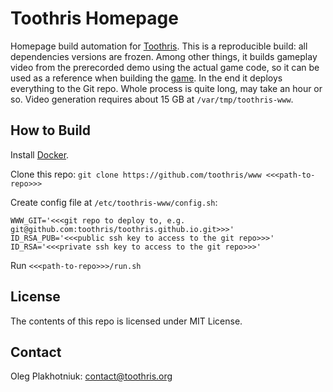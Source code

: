 # Toothris Homepage

Homepage build automation for [Toothris](http://www.toothris.org).
This is a reproducible build: all dependencies versions are frozen.
Among other things, it builds gameplay video from the prerecorded demo using
the actual game code, so it can be used as a reference when building the
[game](https://github.com/toothris/toothris).
In the end it deploys everything to the Git repo.
Whole process is quite long, may take an hour or so. Video generation
requires about 15 GB at `/var/tmp/toothris-www`.

## How to Build

Install [Docker](https://www.docker.com/).

Clone this repo:
   `git clone https://github.com/toothris/www <<<path-to-repo>>>`

Create config file at `/etc/toothris-www/config.sh`:
```
WWW_GIT='<<<git repo to deploy to, e.g. git@github.com:toothris/toothris.github.io.git>>>'
ID_RSA_PUB='<<<public ssh key to access to the git repo>>>'
ID_RSA='<<<private ssh key to access to the git repo>>>'
```

Run `<<<path-to-repo>>>/run.sh`

## License

The contents of this repo is licensed under MIT License.

## Contact

Oleg Plakhotniuk: contact@toothris.org
